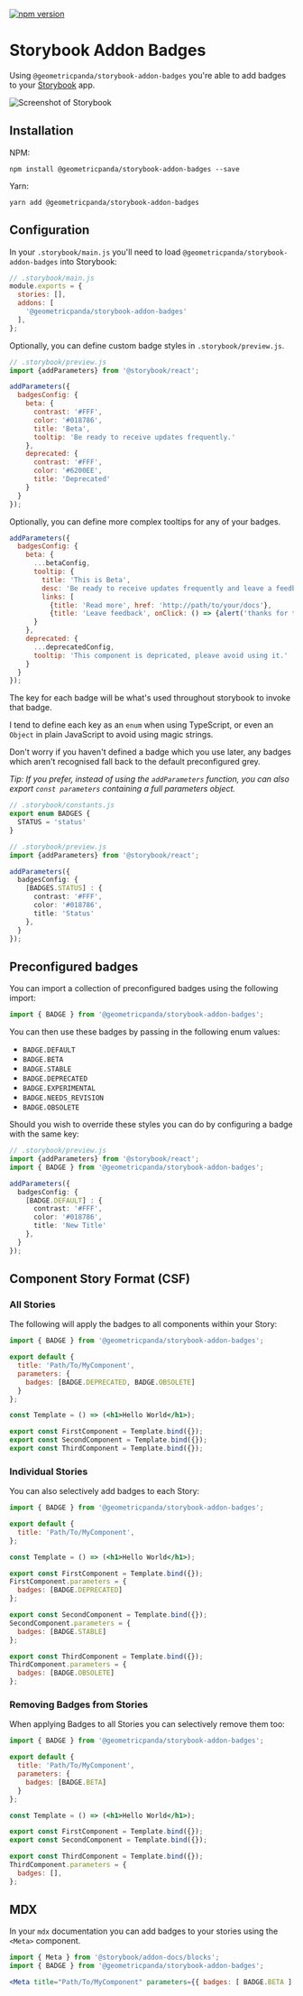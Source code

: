 [![npm version](https://badge.fury.io/js/%40geometricpanda%2Fstorybook-addon-badges.svg)](https://www.npmjs.com/package/@geometricpanda/storybook-addon-badges)

# Storybook Addon Badges

Using `@geometricpanda/storybook-addon-badges` you're able to add badges to
your [Storybook](https://storybook.js.org) app.

![Screenshot of Storybook](https://github.com/geometricpanda/geometricpanda/blob/main/libs/storybook-addon-badges/media/screenshot.png?raw=true)

## Installation

NPM:
```shell
npm install @geometricpanda/storybook-addon-badges --save
```

Yarn:
```shell
yarn add @geometricpanda/storybook-addon-badges
```

## Configuration

In your `.storybook/main.js` you'll need to load `@geometricpanda/storybook-addon-badges` into Storybook:

```js
// .storybook/main.js
module.exports = {
  stories: [],
  addons: [
    '@geometricpanda/storybook-addon-badges'
  ],
};
```

Optionally, you can define custom badge styles in `.storybook/preview.js`.

```js
// .storybook/preview.js
import {addParameters} from '@storybook/react';

addParameters({
  badgesConfig: {
    beta: {
      contrast: '#FFF',
      color: '#018786',
      title: 'Beta',
      tooltip: 'Be ready to receive updates frequently.'
    },
    deprecated: {
      contrast: '#FFF',
      color: '#6200EE',
      title: 'Deprecated'
    }
  }
});
```

Optionally, you can define more complex tooltips for any of your badges.

```js
addParameters({
  badgesConfig: {
    beta: {
      ...betaConfig,
      tooltip: {
        title: 'This is Beta',
        desc: 'Be ready to receive updates frequently and leave a feedback',
        links: [
          {title: 'Read more', href: 'http://path/to/your/docs'},
          {title: 'Leave feedback', onClick: () => {alert('thanks for the feedback')}}]
      }
    },
    deprecated: {
      ...deprecatedConfig,
      tooltip: 'This component is depricated, pleave avoid using it.'
    }
  }
});
```

The key for each badge will be what's used throughout storybook to invoke that badge.

I tend to define each key as an `enum` when using TypeScript, or even an `Object` in plain JavaScript
to avoid using magic strings.

Don't worry if you haven't defined a badge which you use later, any badges which aren't recognised fall
back to the default preconfigured grey.

_Tip: If you prefer, instead of using the `addParameters` function, you can also
export `const parameters` containing a full parameters object._


```typescript
// .storybook/constants.js
export enum BADGES {
  STATUS = 'status'
}

// .storybook/preview.js
import {addParameters} from '@storybook/react';

addParameters({
  badgesConfig: {
    [BADGES.STATUS] : {
      contrast: '#FFF',
      color: '#018786',
      title: 'Status'
    },
  }
});

```

## Preconfigured badges

You can import a collection of preconfigured badges using the following import:
```js
import { BADGE } from '@geometricpanda/storybook-addon-badges';
```

You can then use these badges by passing in the following enum values:

- `BADGE.DEFAULT`
- `BADGE.BETA`
- `BADGE.STABLE`
- `BADGE.DEPRECATED`
- `BADGE.EXPERIMENTAL`
- `BADGE.NEEDS_REVISION`
- `BADGE.OBSOLETE`

Should you wish to override these styles you can do by configuring a badge with the same key:

```typescript
// .storybook/preview.js
import {addParameters} from '@storybook/react';
import { BADGE } from '@geometricpanda/storybook-addon-badges';

addParameters({
  badgesConfig: {
    [BADGE.DEFAULT] : {
      contrast: '#FFF',
      color: '#018786',
      title: 'New Title'
    },
  }
});

```


## Component Story Format (CSF)

### All Stories

The following will apply the badges to all components within your Story:

```jsx
import { BADGE } from '@geometricpanda/storybook-addon-badges';

export default {
  title: 'Path/To/MyComponent',
  parameters: {
    badges: [BADGE.DEPRECATED, BADGE.OBSOLETE]
  }
};

const Template = () => (<h1>Hello World</h1>);

export const FirstComponent = Template.bind({});
export const SecondComponent = Template.bind({});
export const ThirdComponent = Template.bind({});
```

### Individual Stories

You can also selectively add badges to each Story:

```jsx
import { BADGE } from '@geometricpanda/storybook-addon-badges';

export default {
  title: 'Path/To/MyComponent',
};

const Template = () => (<h1>Hello World</h1>);

export const FirstComponent = Template.bind({});
FirstComponent.parameters = {
  badges: [BADGE.DEPRECATED]
};

export const SecondComponent = Template.bind({});
SecondComponent.parameters = {
  badges: [BADGE.STABLE]
};

export const ThirdComponent = Template.bind({});
ThirdComponent.parameters = {
  badges: [BADGE.OBSOLETE]
};
```

### Removing Badges from Stories

When applying Badges to all Stories you can selectively remove them too:

```jsx
import { BADGE } from '@geometricpanda/storybook-addon-badges';

export default {
  title: 'Path/To/MyComponent',
  parameters: {
    badges: [BADGE.BETA]
  }
};

const Template = () => (<h1>Hello World</h1>);

export const FirstComponent = Template.bind({});
export const SecondComponent = Template.bind({});

export const ThirdComponent = Template.bind({});
ThirdComponent.parameters = {
  badges: [],
};
```

## MDX

In your `mdx` documentation you can add badges to your stories
using the `<Meta>` component.

```jsx
import { Meta } from '@storybook/addon-docs/blocks';
import { BADGE } from '@geometricpanda/storybook-addon-badges';

<Meta title="Path/To/MyComponent" parameters={{ badges: [ BADGE.BETA ] }} />
```
